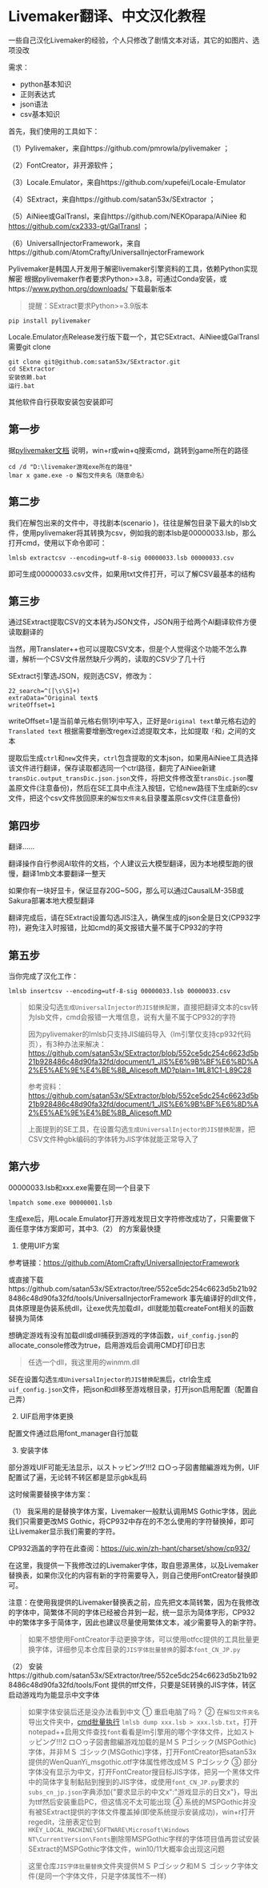 # Livemaker翻译、中文汉化教程

一些自己汉化Livemaker的经验，个人只修改了剧情文本对话，其它的如图片、选项没改

需求：
- python基本知识
- 正则表达式
- json语法
- csv基本知识

首先，我们使用的工具如下：

（1）Pylivemaker，来自https://github.com/pmrowla/pylivemaker ；

（2）FontCreator，非开源软件；

（3）Locale.Emulator，来自https://github.com/xupefei/Locale-Emulator 

（4）SExtract，来自https://github.com/satan53x/SExtractor ；

（5）AiNiee或GalTransl，来自https://github.com/NEKOparapa/AiNiee 和 https://github.com/cx2333-gt/GalTransl ；

（6）UniversalInjectorFramework，来自https://github.com/AtomCrafty/UniversalInjectorFramework

Pylivemaker是韩国人开发用于解密livemaker引擎资料的工具，依赖Python实现解密
根据pylivemaker作者要求Python>=3.8，可通过Conda安装，或https://www.python.org/downloads/ 下载最新版本

>提醒：SExtract要求Python>=3.9版本

```CMD
pip install pylivemaker
```

Locale.Emulator点Release发行版下载一个，其它SExtract、AiNiee或GalTransl需要git clone
```CMD
git clone git@github.com:satan53x/SExtractor.git
cd SExtractor
安装依赖.bat
运行.bat
```

其他软件自行获取安装包安装即可


## 第一步

据[pylivemaker文档](https://pylivemaker.readthedocs.io/en/latest/usage.html4) 说明，win+r或win+q搜索cmd，跳转到game所在的路径

```CMD
cd /d "D:\livemaker游戏exe所在的路径"
lmar x game.exe -o 解包文件夹名（随意命名）
```


## 第二步

我们在解包出来的文件中，寻找剧本(scenario
)，往往是解包目录下最大的lsb文件，使用pylivemaker将其转换为csv，例如我的剧本lsb是00000033.lsb，那么打开cmd，使用以下命令即可：

```CMD
lmlsb extractcsv --encoding=utf-8-sig 00000033.lsb 00000033.csv
```

即可生成00000033.csv文件，如果用txt文件打开，可以了解CSV最基本的结构

## 第三步

通过SExtract提取CSV的文本转为JSON文件，JSON用于给两个AI翻译软件方便读取翻译的

当然，用Translater++也可以提取CSV文本，但是个人觉得这个功能不怎么靠谱，解析一个CSV文件居然缺斤少两的，读取的CSV少了几十行

SExtract引擎选JSON，规则选CSV，修改为：

```
22_search=^([\s\S]+)
extraData=^Original text$
writeOffset=1
```

writeOffset=1是当前单元格右侧1列中写入，正好是`Original text`单元格右边的`Translated text`
根据需要增删改regex过滤提取文本，比如提取`「`和`」`之间的文本

提取后生成`ctrl`和`new`文件夹，`ctrl`包含提取的文本json，如果用AiNiee工具选择该文件进行翻译，保存读取都选同一个ctrl路径，翻完了AiNiee新建`transDic.output_transDic.json.json`文件，将把文件修改至`transDic.json`覆盖原文件(注意备份)，然后在SE工具中点注入按钮，它给new路径下生成新的csv文件，把这个csv文件放回原来的`解包文件夹名`目录覆盖原csv文件(注意备份)


## 第四步

翻译……

翻译操作自行参阅AI软件的文档，个人建议云大模型翻译，因为本地模型跑的很慢，翻译1mb文本要翻译一整天

如果你有一块好显卡，保证显存20G~50G，那么可以通过CausalLM-35B或Sakura部署本地大模型翻译

翻译完成后，请在SExtract设置勾选JIS注入，确保生成的json全是日文(CP932字符)，避免注入时报错，比如cmd的英文报错大量不属于CP932的字符


## 第五步

当你完成了汉化工作：

```CMD
lmlsb insertcsv --encoding=utf-8-sig 00000033.lsb 00000033.csv
```

>如果没勾选`生成UniversalInjector的JIS替换配置`，直接把翻译文本的csv转为lsb文件，cmd会报错一大堆信息，说有大量不属于CP932的字符
>
>因为pylivemaker的lmlsb只支持JIS编码导入（lm引擎仅支持cp932代码页），有3种办法来解决：
>https://github.com/satan53x/SExtractor/blob/552ce5dc254c6623d5b21b928486c48d90fa32fd/document/1_JIS%E6%9B%BF%E6%8D%A2%E5%AE%9E%E4%BE%8B_Alicesoft.MD?plain=1#L81C1-L89C28
>
>参考资料：https://github.com/satan53x/SExtractor/blob/552ce5dc254c6623d5b21b928486c48d90fa32fd/document/1_JIS%E6%9B%BF%E6%8D%A2%E5%AE%9E%E4%BE%8B_Alicesoft.MD
>
>上面提到的SE工具，在设置勾选`生成UniversalInjector的JIS替换配置`，把CSV文件种gbk编码的字体转为JIS字体就能正常导入了


## 第六步

00000033.lsb和xxx.exe需要在同一个目录下
```
lmpatch some.exe 00000001.lsb
```

生成exe后，用Locale.Emulator打开游戏发现日文字符修改成功了，只需要做下面任意字体方案即可，其中3.（2） 的方案最快捷

1. 使用UIF方案

参考链接：https://github.com/AtomCrafty/UniversalInjectorFramework

或直接下载https://github.com/satan53x/SExtractor/tree/552ce5dc254c6623d5b21b928486c48d90fa32fd/tools/UniversalInjectorFramework 事先编译好的dll文件，具体原理是伪装系统dll，让exe优先加载dll，dll就能加载createFont相关的函数替换为简体

想确定游戏有没有加载dll或dll捕获到游戏的字体函数，`uif_config.json`的allocate_console修改为true，启用游戏后会调用CMD打印日志

>任选一个dll，我这里用的winmm.dll

SE在设置勾选`生成UniversalInjector的JIS替换配置`后，ctrl会生成`uif_config.json`文件，把json和dll移至游戏根目录，打开json启用配置（配置自己弄）

2. UIF启用字体更换

配置文件通过启用font_manager自行加载

3. 安装字体

部分游戏UIF可能无法显示，以ストッピング!!!2 ロ○っ子図書館編游戏为例，UIF配置试了遍，无论转不转区都是显示gbk乱码

这时候需要替换字体方案：

（1） 我采用的是替换字体方案，Livemaker一般默认调用MS Gothic字体，因此我们只需要更改MS Gothic，将CP932中存在的不怎么使用的字符替换掉，即可让Livemaker显示我们需要的字符。

CP932涵盖的字符在此查阅：https://uic.win/zh-hant/charset/show/cp932/

在这里，我提供一下我修改过的Livemaker字体，取自思源黑体，以及Livemaker替换表，如果你汉化的内容有新的字符需要导入，则自己使用FontCreator替换即可。

注意：在使用我提供的Livemaker替换表之前，应先把文本简转繁，因为在我修改的字体中，简繁体不同的字体已经被合并到一起，统一显示为简体字形，CP932中的繁体字多于简体字，因此也建议尽量使用繁体文本，减少需要导入的新字符。

>如果不想使用FontCreator手动更换字体，可以使用otfcc提供的工具批量更换字体，详细参见本仓库目录的`JIS字体批量替换`的脚本`font_CN_JP.py`

（2） 安装https://github.com/satan53x/SExtractor/tree/552ce5dc254c6623d5b21b928486c48d90fa32fd/tools/Font 提供的ttf文件，只要是SE转换的JIS字体，转区启动游戏均为能显示中文字体

>如果字体安装后还是没办法看到中文
>① 重启电脑了吗？ 
>② 在`解包文件夹名`导出文件夹中，[cmd批量执行](https://github.com/allrobot/Translator-_and_others_script/tree/main/%E8%84%9A%E6%9C%AC/livemaker%E5%BC%95%E6%93%8E) `lmlsb dump xxx.lsb > xxx.lsb.txt`，打开notepad++启用文件查找`font`看看是lm引擎用的哪个字体文件，比如ストッピング!!!2 ロ○っ子図書館編游戏加载的是ＭＳ Pゴシック(MSPGothic)字体，并非ＭＳ ゴシック(MSGothic)字体，打开FontCreator把satan53x提供的WenQuanYi_msgothic.otf字体属性修改成ＭＳ Pゴシック
>③ 部分字体没有显示为中文，打开FontCreator搜目标JIS字体，把另一个黑体文件中的简体字复制黏贴到搜到的JIS字体，或使用`font_CN_JP.py`要求的`subs_cn_jp.json`字典添加{"要求显示的中文x":"游戏显示的日文x"}，导出为ttf然后安装重启PC，但这情况不太可能出现
>④ 系统的MSPGothic并没有被SExtract提供的字体文件覆盖掉(即使系统提示安装成功)，win+r打开regedit，注册表定位到`HKEY_LOCAL_MACHINE\SOFTWARE\Microsoft\Windows NT\CurrentVersion\Fonts`删除带MSPGothic字样的字体项目值再尝试安装SExtract的MSPGothic字体文件，win10/11大概率会出现这问题

>这里仓库`JIS字体批量替换`文件夹提供ＭＳ Pゴシック和ＭＳ ゴシック字体文件(是同一个字体文件，只是字体属性不一样)

